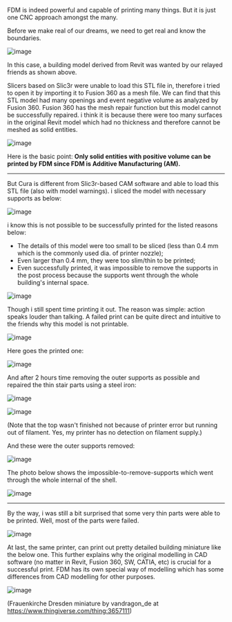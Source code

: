 FDM is indeed powerful and capable of printing many things. But it is just one CNC approach amongst the many. 

Before we make real of our dreams, we need to get real and know the boundaries. 

![image](https://github.com/treesess/STEAMRELAY/assets/20311124/f61b81c8-b452-412a-8ef3-9e7573561e53)

In this case, a building model derived from Revit was wanted by our relayed friends as shown above. 

Slicers based on Slic3r were unable to load this STL file in, therefore i tried to open it by importing it to Fusion 360 as a mesh file. We can find that this STL model had many openings and event negative volume as analyzed by Fusion 360. Fusion 360 has the mesh repair function but this model cannot be successfully repaired. i think it is because there were too many surfaces in the original Revit model which had no thickness and therefore cannot be meshed as solid entities. 

![image](https://github.com/treesess/STEAMRELAY/assets/20311124/4bee160e-6829-4160-b2b8-e9e6df15b861)

Here is the basic point: **Only solid entities with positive volume can be printed by FDM since FDM is Additive Manufacturing (AM).**

---

But Cura is different from Slic3r-based CAM software and able to load this STL file (also with model warnings). i sliced the model with necessary supports as below: 

![image](https://github.com/treesess/STEAMRELAY/assets/20311124/4dad1f96-a306-46ac-bc56-d55b03e5e695)

i know this is not possible to be successfully printed for the listed reasons below: 

- The details of this model were too small to be sliced (less than 0.4 mm which is the commonly used dia. of printer nozzle);
- Even larger than 0.4 mm, they were too slim/thin to be printed;
- Even successfully printed, it was impossible to remove the supports in the post process because the supports went through the whole building's internal space.

![image](https://github.com/treesess/STEAMRELAY/assets/20311124/667f7cb9-14a5-4004-85d5-3fe09de62403)

Though i still spent time printing it out. The reason was simple: action speaks louder than talking. A failed print can be quite direct and intuitive to the friends why this model is not printable. 

![image](https://github.com/treesess/STEAMRELAY/assets/20311124/bf723f0b-09bc-4cb3-ab69-0c07e15ad1fc)

Here goes the printed one:

![image](https://github.com/treesess/STEAMRELAY/assets/20311124/c05a6716-89ba-4796-92d8-6ab91ab94dda)

And after 2 hours time removing the outer supports as possible and repaired the thin stair parts using a steel iron: 

![image](https://github.com/treesess/STEAMRELAY/assets/20311124/c468fd46-455c-40c9-9764-3bf256eb7a51)

![image](https://github.com/treesess/STEAMRELAY/assets/20311124/b61b53af-e148-4871-898e-685c5e1d31fb)

(Note that the top wasn't finished not because of printer error but running out of filament. Yes, my printer has no detection on filament supply.)

And these were the outer supports removed: 

![image](https://github.com/treesess/STEAMRELAY/assets/20311124/08070583-f8c1-4fb4-849f-4362c100fde1)

The photo below shows the impossible-to-remove-supports which went through the whole internal of the shell. 

![image](https://github.com/treesess/STEAMRELAY/assets/20311124/64cc10dd-8546-40ae-9674-afdf613a49c9)

---

By the way, i was still a bit surprised that some very thin parts were able to be printed. Well, most of the parts were failed. 

![image](https://github.com/treesess/STEAMRELAY/assets/20311124/08c3cc22-a7ab-4fa7-bf80-30ca54a6c671)

At last, the same printer, can print out pretty detailed building miniature like the below one. This further explains why the original modelling in CAD software (no matter in Revit, Fusion 360, SW, CATIA, etc) is crucial for a successful print. FDM has its own special way of modelling which has some differences from CAD modelling for other purposes. 

![image](https://github.com/treesess/STEAMRELAY/assets/20311124/e29dadf3-e581-4861-bc35-f3056e17f925)

(Frauenkirche Dresden miniature by vandragon_de at https://www.thingiverse.com/thing:3657111)



